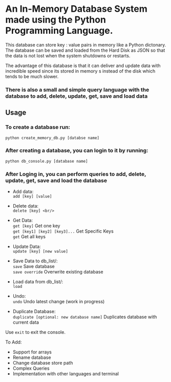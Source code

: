 # An In-Memory Database System made using the Python Programming Language.
This database can store key : value pairs in memory like a Python dictonary. The database can be saved and loaded from the Hard Disk as JSON so 
that the data is not lost when the system shutdowns or restarts.

The advantage of this database is that it can deliver and update data with incredible speed since its stored in memory s
instead of the disk which tends to be much slower.

### There is also a small and simple query language with the database to add, delete, update, get, save and load data

Usage
---------

### To create a database run:
`python create_memory_db.py [databse name]`

### After creating a database, you can login to it by running:
`python db_console.py [database name]`

### After Loging in, you can perform queries to add, delete, update, get, save and load the database

- Add data: <br/>
`add [key] [value]` <br/>

- Delete data: <br/>
`delete [key] <br/>`

- Get Data: <br/>
`get [key]` Get one key <br/>
`get [key1] [key2] [key3]...` Get Specific Keys <br/>
`get` Get all keys <br/>

- Update Data: <br/>
`update [key] [new value]` <br/>

- Save Data to db_list/: <br/>
`save` Save database <br/>
`save override` Overwrite existing database <br/>

- Load data from db_list/: <br/>
`load` <br/>

- Undo: <br/>
`undo` Undo latest change (work in progress) <br/>

- Duplicate Database: <br/>
`duplicate [optional: new database name]` Duplicates database with current data <br/>

Use `exit` to exit the console. <br/>

To Add:

- Support for arrays
- Rename database
- Change database store path
- Complex Queries
- Implementation with other languages and terminal
